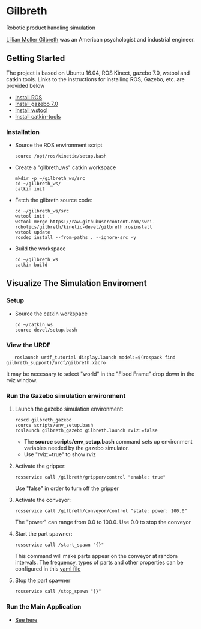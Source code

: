 # Gilbreth
Robotic product handling simulation

[Lillian Moller Gilbreth](https://en.wikipedia.org/wiki/Lillian_Moller_Gilbreth)  was an American psychologist and industrial engineer.

## Getting Started

The project is based on Ubuntu 16.04, ROS Kinect, gazebo 7.0, wstool and catkin tools. Links to the instructions for installing ROS, Gazebo, etc. are provided below
- [Install ROS](http://wiki.ros.org/kinetic/Installation/Ubuntu)
- [Install gazebo 7.0](http://gazebosim.org/tutorials?tut=install_ubuntu&cat=install)
- [Install wstool](http://wiki.ros.org/wstool#Installation)
- [Install catkin-tools](http://catkin-tools.readthedocs.io/en/latest/installing.html)

### Installation
- Source the ROS environment script
	
	```
	source /opt/ros/kinetic/setup.bash
	```
- Create a "gilbreth_ws" catkin workspace
 
	```
	mkdir -p ~/gilbreth_ws/src
	cd ~/gilbreth_ws/
	catkin init
	```
- Fetch the gilbreth source code:

	```
	cd ~/gilbreth_ws/src
	wstool init .
	wstool merge https://raw.githubusercontent.com/swri-robotics/gilbreth/kinetic-devel/gilbreth.rosinstall
	wstool update
	rosdep install --from-paths . --ignore-src -y
	```
- Build the workspace

	```
	cd ~/gilbreth_ws
	catkin build
	```

## Visualize The Simulation Enviroment

### Setup
- Source the catkin workspace 

	```
	cd ~/catkin_ws
	source devel/setup.bash
	```

### View the URDF
	
	
	
   ```
      roslaunch urdf_tutorial display.launch model:=$(rospack find gilbreth_support)/urdf/gilbreth.xacro
   ```	
    
   It may be necessary to select "world" in the "Fixed Frame" drop down in the rviz window.
    

### Run the Gazebo simulation environment

1. Launch the gazebo simulation environment:

	```
  	roscd gilbreth_gazebo
  	source scripts/env_setup.bash
	roslaunch gilbreth_gazebo gilbreth.launch rviz:=false
	```

  	- The **source scripts/env_setup.bash** command sets up environment variables needed
  	by the gazebo simulator.  
    - Use "rviz:=true" to show rviz
  	
1. Activate the gripper:

	```
	rosservice call /gilbreth/gripper/control "enable: true"
	```
    Use "false" in order to turn off the gripper

1. Activate the conveyor:

	```
	rosservice call /gilbreth/conveyor/control "state: power: 100.0"
	```
    The "power" can range from 0.0 to 100.0.  Use 0.0 to stop the conveyor

1. Start the part spawner:
	
	```
	rosservice call /start_spawn "{}"
	```
    This command will make parts appear on the conveyor at random intervals. The frequency, types of parts and other properties can be configured in this [yaml file](gilbreth_gazebo/config/conveyor_objects.yaml)
    
1. Stop the part spawner
	```
	rosservice call /stop_spawn "{}"

### Run the Main Application
 - [See here](DEMO.md)
